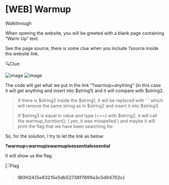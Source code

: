 # [WEB] Warmup

Walkthrough


When opening the website, you will be greeted with a blank page containing “Warm Up” text.

See the page source; there is some clue when you include ?source inside the website link.

🔍Clue:

![image](https://github.com/user-attachments/assets/0e56b441-c378-4626-8ae0-dff037acf261)
![image](https://github.com/user-attachments/assets/a1d2ea66-23bd-4ca6-8037-b7d876a44205)

The code will get what we put in the link “?warmup=anything” (in this case it will get
anything and insert into $string1) and it will compare with $string2.

>If there is $string2 inside the $string1, it will be replaced with ' ' which will remove the same
string as in $string2 and insert it into $string3.
>
>If $string3 is equal in value and type (===) with $string2, it will call the warmup_fucntion();
( yes, it was misspelled ) and maybe it will print the flag that we have been searching for.

So, for the solution, I try to let the link as below:

**?warmup=warmupiswarmupisessentialessential**

It will show us the flag.


🏳️Flag
>**IBOH24{5e83215e5db52738f7699a3c5d94702c}**
